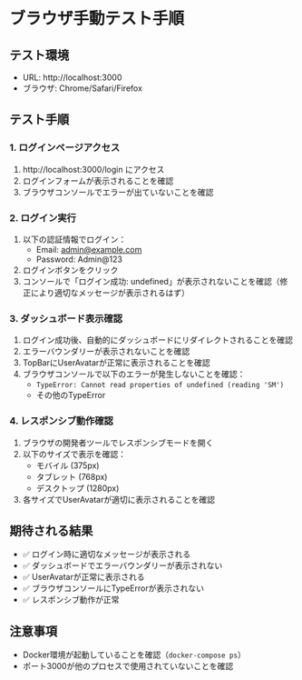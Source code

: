 # ブラウザ手動テスト手順

## テスト環境
- URL: http://localhost:3000
- ブラウザ: Chrome/Safari/Firefox

## テスト手順

### 1. ログインページアクセス
1. http://localhost:3000/login にアクセス
2. ログインフォームが表示されることを確認
3. ブラウザコンソールでエラーが出ていないことを確認

### 2. ログイン実行
1. 以下の認証情報でログイン：
   - Email: admin@example.com
   - Password: Admin@123
2. ログインボタンをクリック
3. コンソールで「ログイン成功: undefined」が表示されないことを確認（修正により適切なメッセージが表示されるはず）

### 3. ダッシュボード表示確認
1. ログイン成功後、自動的にダッシュボードにリダイレクトされることを確認
2. エラーバウンダリーが表示されないことを確認
3. TopBarにUserAvatarが正常に表示されることを確認
4. ブラウザコンソールで以下のエラーが発生しないことを確認：
   - `TypeError: Cannot read properties of undefined (reading 'SM')`
   - その他のTypeError

### 4. レスポンシブ動作確認
1. ブラウザの開発者ツールでレスポンシブモードを開く
2. 以下のサイズで表示を確認：
   - モバイル (375px)
   - タブレット (768px)
   - デスクトップ (1280px)
3. 各サイズでUserAvatarが適切に表示されることを確認

## 期待される結果
- ✅ ログイン時に適切なメッセージが表示される
- ✅ ダッシュボードでエラーバウンダリーが表示されない
- ✅ UserAvatarが正常に表示される
- ✅ ブラウザコンソールにTypeErrorが表示されない
- ✅ レスポンシブ動作が正常

## 注意事項
- Docker環境が起動していることを確認（`docker-compose ps`）
- ポート3000が他のプロセスで使用されていないことを確認